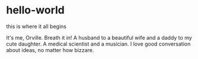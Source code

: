 # hello-world
this is where it all begins

It's me, Orville. Breath it in!
A husband to a beautiful wife and a daddy to my cute daughter.
A medical scientist and a musician. I love good conversation about ideas, no matter how bizzare.
